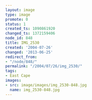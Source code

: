 ```yaml
---
layout: image
type: image
promote: 0
status: 1
created_ts: 1090861920
changed_ts: 1372159406
node_id: 848
title: IMG_2530
created: '2004-07-26'
changed: '2013-06-25'
redirect_from:
- "/node/848/"
permalink: "/2004/07/26/img_2530/"
tags:
- East Cape
images:
- src: image/images/img_2530-848.jpg
  name: img_2530-848.jpg
---
```


